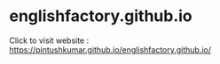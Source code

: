 # englishfactory.github.io

Click to visit website : https://pintushkumar.github.io/englishfactory.github.io/
